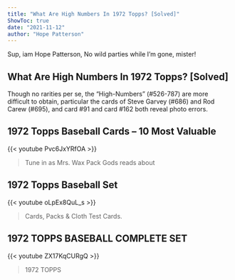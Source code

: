 ```yaml
---
title: "What Are High Numbers In 1972 Topps? [Solved]"
ShowToc: true 
date: "2021-11-12"
author: "Hope Patterson" 
---
```


Sup, iam Hope Patterson, No wild parties while I’m gone, mister!
## What Are High Numbers In 1972 Topps? [Solved]
Though no rarities per se, the “High-Numbers” (#526-787) are more difficult to obtain, particular the cards of Steve Garvey (#686) and Rod Carew (#695), and card #91 and card #162 both reveal photo errors.

## 1972 Topps Baseball Cards – 10 Most Valuable
{{< youtube Pvc6JxYRfOA >}}
>Tune in as Mrs. Wax Pack Gods reads about 

## 1972 Topps Baseball Set
{{< youtube oLpEx8QuL_s >}}
>Cards, Packs & Cloth Test Cards.

## 1972 TOPPS BASEBALL COMPLETE SET
{{< youtube ZX17KqCURgQ >}}
>1972 TOPPS

